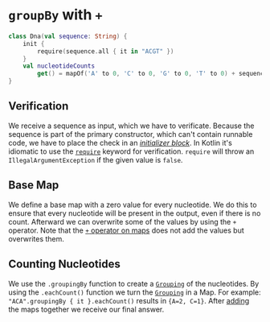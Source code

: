 # `groupBy` with `+`

```kotlin
class Dna(val sequence: String) {
    init {
        require(sequence.all { it in "ACGT" })
    }
    val nucleotideCounts
        get() = mapOf('A' to 0, 'C' to 0, 'G' to 0, 'T' to 0) + sequence.groupingBy { it }.eachCount()
}
```

## Verification
We receive a sequence as input, which we have to verificate.
Because the sequence is part of the primary constructor, which can't contain runnable code, we have to place the check in an [_initializer block_][stdlib-constructors].
In Kotlin it's idiomatic to use the [`require`][stdlib-require] keyword for verification.
`require` will throw an `IllegalArgumentException` if the given value is `false`.

## Base Map
We define a base map with a zero value for every nucleotide.
We do this to ensure that every nucleotide will be present in the output, even if there is no count.
Afterward we can overwrite some of the values by using the `+` operator.
Note that the [`+` operator on maps][map-plus] does not add the values but overwrites them.

## Counting Nucleotides
We use the `.groupingBy` function to create a [`Grouping`][stdlib-grouping] of the nucleotides.
By using the `.eachCount()` function we turn the [`Grouping`][stdlib-grouping] in a Map.
For example: `"ACA".groupingBy { it }.eachCount()` results in `{A=2, C=1}`.
After [adding][map-plus] the maps together we receive our final answer.


[stdlib-require]: https://kotlinlang.org/api/latest/jvm/stdlib/kotlin/require.html
[stdlib-constructors]: https://kotlinlang.org/docs/classes.html#constructors
[stdlib-grouping]: https://kotlinlang.org/api/latest/jvm/stdlib/kotlin.collections/-grouping/
[stdlib-eachcount]: https://kotlinlang.org/api/latest/jvm/stdlib/kotlin.collections/each-count.html
[map-plus]: https://kotlinlang.org/docs/map-operations.html#plus-and-minus-operators
